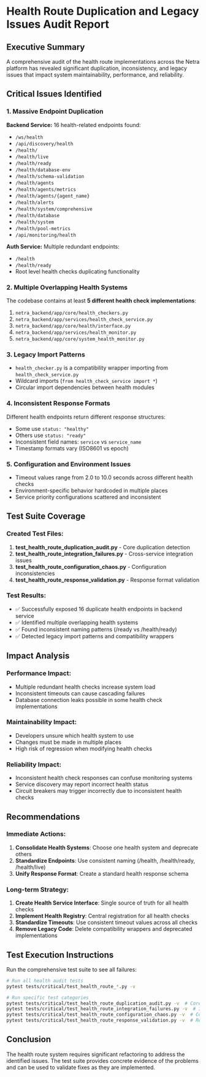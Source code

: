 # Health Route Duplication and Legacy Issues Audit Report

## Executive Summary
A comprehensive audit of the health route implementations across the Netra platform has revealed significant duplication, inconsistency, and legacy issues that impact system maintainability, performance, and reliability.

## Critical Issues Identified

### 1. Massive Endpoint Duplication
**Backend Service:** 16 health-related endpoints found:
- `/ws/health`
- `/api/discovery/health`
- `/health/`
- `/health/live`
- `/health/ready`
- `/health/database-env`
- `/health/schema-validation`
- `/health/agents`
- `/health/agents/metrics`
- `/health/agents/{agent_name}`
- `/health/alerts`
- `/health/system/comprehensive`
- `/health/database`
- `/health/system`
- `/health/pool-metrics`
- `/api/monitoring/health`

**Auth Service:** Multiple redundant endpoints:
- `/health`
- `/health/ready`
- Root level health checks duplicating functionality

### 2. Multiple Overlapping Health Systems
The codebase contains at least **5 different health check implementations**:
1. `netra_backend/app/core/health_checkers.py`
2. `netra_backend/app/services/health_check_service.py`
3. `netra_backend/app/core/health/interface.py`
4. `netra_backend/app/services/health_monitor.py`
5. `netra_backend/app/core/system_health_monitor.py`

### 3. Legacy Import Patterns
- `health_checker.py` is a compatibility wrapper importing from `health_check_service.py`
- Wildcard imports (`from health_check_service import *`)
- Circular import dependencies between health modules

### 4. Inconsistent Response Formats
Different health endpoints return different response structures:
- Some use `status: "healthy"`
- Others use `status: "ready"`
- Inconsistent field names: `service` vs `service_name`
- Timestamp formats vary (ISO8601 vs epoch)

### 5. Configuration and Environment Issues
- Timeout values range from 2.0 to 10.0 seconds across different health checks
- Environment-specific behavior hardcoded in multiple places
- Service priority configurations scattered and inconsistent

## Test Suite Coverage

### Created Test Files:
1. **test_health_route_duplication_audit.py** - Core duplication detection
2. **test_health_route_integration_failures.py** - Cross-service integration issues
3. **test_health_route_configuration_chaos.py** - Configuration inconsistencies
4. **test_health_route_response_validation.py** - Response format validation

### Test Results:
- ✅ Successfully exposed 16 duplicate health endpoints in backend service
- ✅ Identified multiple overlapping health systems
- ✅ Found inconsistent naming patterns (/ready vs /health/ready)
- ✅ Detected legacy import patterns and compatibility wrappers

## Impact Analysis

### Performance Impact:
- Multiple redundant health checks increase system load
- Inconsistent timeouts can cause cascading failures
- Database connection leaks possible in some health check implementations

### Maintainability Impact:
- Developers unsure which health system to use
- Changes must be made in multiple places
- High risk of regression when modifying health checks

### Reliability Impact:
- Inconsistent health check responses can confuse monitoring systems
- Service discovery may report incorrect health status
- Circuit breakers may trigger incorrectly due to inconsistent health checks

## Recommendations

### Immediate Actions:
1. **Consolidate Health Systems**: Choose one health system and deprecate others
2. **Standardize Endpoints**: Use consistent naming (/health, /health/ready, /health/live)
3. **Unify Response Format**: Create a standard health response schema

### Long-term Strategy:
1. **Create Health Service Interface**: Single source of truth for all health checks
2. **Implement Health Registry**: Central registration for all health checks
3. **Standardize Timeouts**: Use consistent timeout values across all checks
4. **Remove Legacy Code**: Delete compatibility wrappers and deprecated implementations

## Test Execution Instructions

Run the comprehensive test suite to see all failures:
```bash
# Run all health audit tests
pytest tests/critical/test_health_route_*.py -v

# Run specific test categories
pytest tests/critical/test_health_route_duplication_audit.py -v  # Core duplication
pytest tests/critical/test_health_route_integration_failures.py -v  # Integration issues
pytest tests/critical/test_health_route_configuration_chaos.py -v  # Config problems
pytest tests/critical/test_health_route_response_validation.py -v  # Response validation
```

## Conclusion
The health route system requires significant refactoring to address the identified issues. The test suite provides concrete evidence of the problems and can be used to validate fixes as they are implemented.